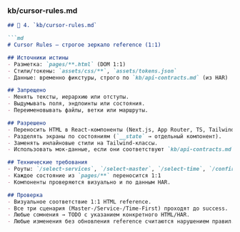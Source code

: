 ### kb/cursor-rules.md

```md
## 🧩 4. `kb/cursor-rules.md`

```md
# Cursor Rules — строгое зеркало reference (1:1)

## Источники истины
- Разметка: `pages/**.html` (DOM 1:1)
- Стили/токены: `assets/css/**`, `assets/tokens.json`
- Данные: временно фикстуры, строго по `kb/api-contracts.md` (из HAR)

## Запрещено
- Менять тексты, иерархию или отступы.
- Выдумывать поля, эндпоинты или состояния.
- Переименовывать файлы, ветки или маршруты.

## Разрешено
- Переносить HTML в React-компоненты (Next.js, App Router, TS, Tailwind).
- Разделять экраны по состояниям (`__state` → отдельный компонент).
- Заменять инлайновые стили на Tailwind-классы.
- Использовать мок-данные, если они соответствуют `kb/api-contracts.md`.

## Технические требования
- Роуты: `/select-services`, `/select-master`, `/select-time`, `/confirm`, `/success`, `/auth/*`, `/personal/*`
- Каждое состояние из `pages/**` переносится 1:1
- Компоненты проверяются визуально и по данным HAR.

## Проверка
- Визуальное соответствие 1:1 HTML reference.
- Все три сценария (Master-/Service-/Time-First) проходят до success.
- Любые сомнения → TODO с указанием конкретного HTML/HAR.
- Любые изменения без обновления reference считаются нарушением правил.

```
